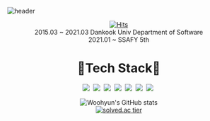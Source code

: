 ![header](https://capsule-render.vercel.app/api?type=slice&color=auto&height=300&section=header&text=WooHyun&fontSize=90)

<div align="center">

[![Hits](https://hits.seeyoufarm.com/api/count/incr/badge.svg?url=https%3A%2F%2Fgithub.com%2Fdnguszz&count_bg=%233D81C8&title_bg=%2300147C&icon=instacart.svg&icon_color=%23F7A956&title=hits&edge_flat=false)](https://github.com/dnguszz)     
2015.03 ~ 2021.03 Dankook Univ Department of Software  
2021.01 ~ SSAFY 5th  
# 🔨Tech Stack🔨  
  <img src="https://img.shields.io/badge/React-61DAFB?style=flat-square&logo=React&logoColor=white"/></a>&nbsp;
  <img src="https://img.shields.io/badge/Vue.js-4FC08D?style=flat-square&logo=Vue.js&logoColor=white"/></a>&nbsp;
  <img src="https://img.shields.io/badge/Node.js-339933?style=flat-square&logo=Node.js&logoColor=white"/></a>&nbsp;
  <img src="https://img.shields.io/badge/Java-007396?style=flat-square&logo=Java&logoColor=white"/></a>&nbsp;
  <img src="https://img.shields.io/badge/HTML5-E34F26?style=flat-square&logo=HTML5&logoColor=white"/></a>&nbsp;
  <img src="https://img.shields.io/badge/CSS3-1572B6?style=flat-square&logo=CSS3&logoColor=white"/></a>&nbsp;
  <img src="https://img.shields.io/badge/JavaScript-F7DF1E?style=flat-square&logo=JavaScript&logoColor=white"/></a>&nbsp;

![Woohyun's GitHub stats](https://github-readme-stats.vercel.app/api?username=dnguszz&show_icons=true&theme=radical)  
[![solved.ac tier](http://mazassumnida.wtf/api/generate_badge?boj=pinkfloyd951)](https://solved.ac/pinkfloyd951)
</div>



